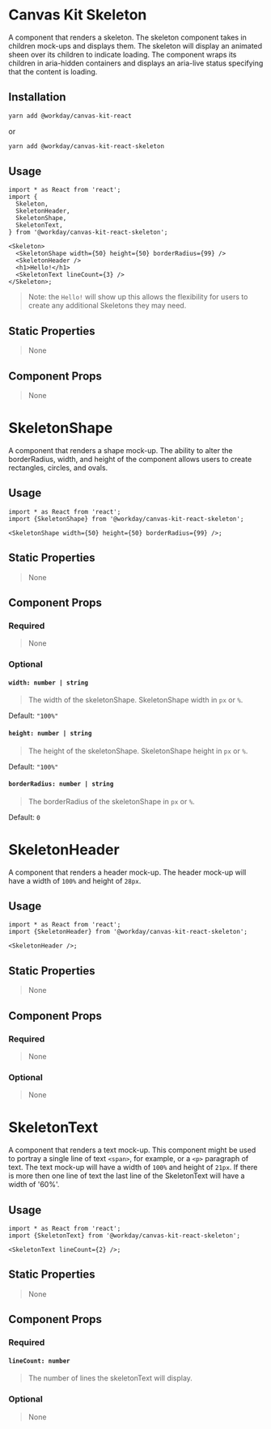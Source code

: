 # Canvas Kit Skeleton

A component that renders a skeleton. The skeleton component takes in children mock-ups and displays
them. The skeleton will display an animated sheen over its children to indicate loading. The
component wraps its children in aria-hidden containers and displays an aria-live status specifying
that the content is loading.

## Installation

```sh
yarn add @workday/canvas-kit-react
```

or

```sh
yarn add @workday/canvas-kit-react-skeleton
```

## Usage

```tsx
import * as React from 'react';
import {
  Skeleton,
  SkeletonHeader,
  SkeletonShape,
  SkeletonText,
} from '@workday/canvas-kit-react-skeleton';

<Skeleton>
  <SkeletonShape width={50} height={50} borderRadius={99} />
  <SkeletonHeader />
  <h1>Hello!</h1>
  <SkeletonText lineCount={3} />
</Skeleton>;
```

> Note: the `Hello!` will show up this allows the flexibility for users to create any additional
> Skeletons they may need.

## Static Properties

> None

## Component Props

> None

# SkeletonShape

A component that renders a shape mock-up. The ability to alter the borderRadius, width, and height
of the component allows users to create rectangles, circles, and ovals.

## Usage

```tsx
import * as React from 'react';
import {SkeletonShape} from '@workday/canvas-kit-react-skeleton';

<SkeletonShape width={50} height={50} borderRadius={99} />;
```

## Static Properties

> None

## Component Props

### Required

> None

### Optional

#### `width: number | string`

> The width of the skeletonShape. SkeletonShape width in `px` or `%`.

Default: `"100%"`

#### `height: number | string`

> The height of the skeletonShape. SkeletonShape height in `px` or `%`.

Default: `"100%"`

#### `borderRadius: number | string`

> The borderRadius of the skeletonShape in `px` or `%`.

Default: `0`

# SkeletonHeader

A component that renders a header mock-up. The header mock-up will have a width of `100%` and height
of `28px`.

## Usage

```tsx
import * as React from 'react';
import {SkeletonHeader} from '@workday/canvas-kit-react-skeleton';

<SkeletonHeader />;
```

## Static Properties

> None

## Component Props

### Required

> None

### Optional

> None

# SkeletonText

A component that renders a text mock-up. This component might be used to portray a single line of
text `<span>`, for example, or a `<p>` paragraph of text. The text mock-up will have a width of
`100%` and height of `21px`. If there is more then one line of text the last line of the
SkeletonText will have a width of '60%'.

## Usage

```tsx
import * as React from 'react';
import {SkeletonText} from '@workday/canvas-kit-react-skeleton';

<SkeletonText lineCount={2} />;
```

## Static Properties

> None

## Component Props

### Required

#### `lineCount: number`

> The number of lines the skeletonText will display.

### Optional

> None
